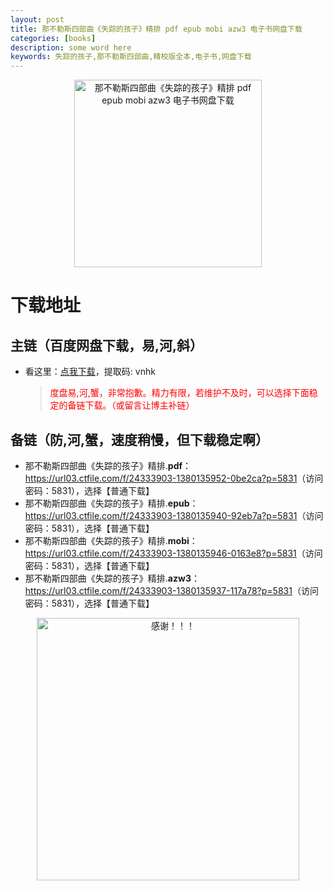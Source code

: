 ```yaml
---
layout: post
title: 那不勒斯四部曲《失踪的孩子》精排 pdf epub mobi azw3 电子书网盘下载
categories: [books]
description: some word here
keywords: 失踪的孩子,那不勒斯四部曲,精校版全本,电子书,网盘下载
---
```


<div align="center"><img src="https://qweree.cn/wp-content/uploads/2024/10/shi-zong-de-hai-zi.jpg" alt="那不勒斯四部曲《失踪的孩子》精排 pdf epub mobi azw3 电子书网盘下载" width="300px" height="auto"></div>

# 下载地址

## 主链（百度网盘下载，易,河,斜）

- 看这里：[点我下载](https://pan.baidu.com/s/1iMXUbSbtZQZjDcqDmnWUyw?pwd=vnhk)，提取码: vnhk

  > <p style="color:red" >度盘易,河,蟹，非常抱歉。精力有限，若维护不及时，可以选择下面稳定的备链下载。（或留言让博主补链）</p>

## 备链（防,河,蟹，速度稍慢，但下载稳定啊）

- 那不勒斯四部曲《失踪的孩子》精排.**pdf**：<https://url03.ctfile.com/f/24333903-1380135952-0be2ca?p=5831>（访问密码：5831），选择【普通下载】
- 那不勒斯四部曲《失踪的孩子》精排.**epub**：<https://url03.ctfile.com/f/24333903-1380135940-92eb7a?p=5831>（访问密码：5831），选择【普通下载】
- 那不勒斯四部曲《失踪的孩子》精排.**mobi**：<https://url03.ctfile.com/f/24333903-1380135946-0163e8?p=5831>（访问密码：5831），选择【普通下载】
- 那不勒斯四部曲《失踪的孩子》精排.**azw3**：<https://url03.ctfile.com/f/24333903-1380135937-117a78?p=5831>（访问密码：5831），选择【普通下载】

<div align="center"><img src="https://pic.imgdb.cn/item/661246bf68eb935713c7f81c.gif" alt="感谢！！！" width="420px" height="auto"/></div>
